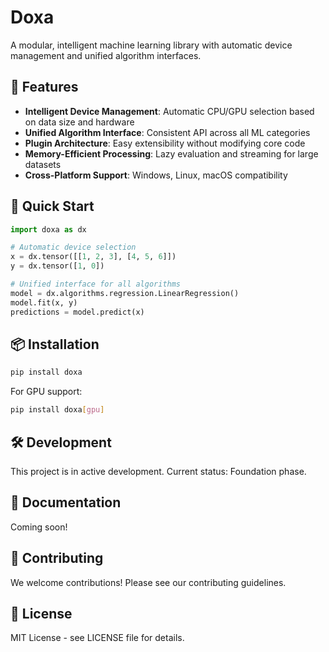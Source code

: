 # Doxa

A modular, intelligent machine learning library with automatic device management and unified algorithm interfaces.

## 🌟 Features

- **Intelligent Device Management**: Automatic CPU/GPU selection based on data size and hardware
- **Unified Algorithm Interface**: Consistent API across all ML categories
- **Plugin Architecture**: Easy extensibility without modifying core code
- **Memory-Efficient Processing**: Lazy evaluation and streaming for large datasets
- **Cross-Platform Support**: Windows, Linux, macOS compatibility

## 🚀 Quick Start

```python
import doxa as dx

# Automatic device selection
x = dx.tensor([[1, 2, 3], [4, 5, 6]])
y = dx.tensor([1, 0])

# Unified interface for all algorithms
model = dx.algorithms.regression.LinearRegression()
model.fit(x, y)
predictions = model.predict(x)
```

## 📦 Installation

```bash
pip install doxa
```

For GPU support:
```bash
pip install doxa[gpu]
```

## 🛠️ Development

This project is in active development. Current status: Foundation phase.

## 📖 Documentation

Coming soon!

## 🤝 Contributing

We welcome contributions! Please see our contributing guidelines.

## 📄 License

MIT License - see LICENSE file for details.